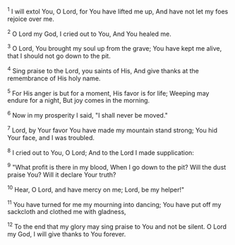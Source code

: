 <sup>1</sup> 
I will extol You, O Lord, for You have lifted me up, And have not let my foes rejoice over me. 

<sup>2</sup> 
O Lord my God, I cried out to You, And You healed me. 

<sup>3</sup> 
O Lord, You brought my soul up from the grave; You have kept me alive, that I should not go down to the pit. 

<sup>4</sup> 
Sing praise to the Lord, you saints of His, And give thanks at the remembrance of His holy name. 

<sup>5</sup> 
For His anger is but for a moment, His favor is for life; Weeping may endure for a night, But joy comes in the morning. 

<sup>6</sup> 
Now in my prosperity I said, "I shall never be moved." 

<sup>7</sup> 
Lord, by Your favor You have made my mountain stand strong; You hid Your face, and I was troubled. 

<sup>8</sup> 
I cried out to You, O Lord; And to the Lord I made supplication: 

<sup>9</sup> 
"What profit is there in my blood, When I go down to the pit? Will the dust praise You? Will it declare Your truth? 

<sup>10</sup> 
Hear, O Lord, and have mercy on me; Lord, be my helper!" 

<sup>11</sup> 
You have turned for me my mourning into dancing; You have put off my sackcloth and clothed me with gladness, 

<sup>12</sup> 
To the end that my glory may sing praise to You and not be silent. O Lord my God, I will give thanks to You forever.